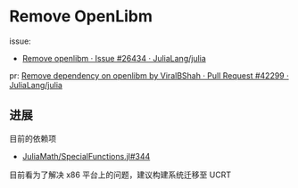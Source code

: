 # Remove OpenLibm

issue:
- [Remove openlibm · Issue #26434 · JuliaLang/julia](https://github.com/JuliaLang/julia/issues/26434)

pr:
[Remove dependency on openlibm by ViralBShah · Pull Request #42299 · JuliaLang/julia](https://github.com/JuliaLang/julia/pull/42299)

## 进展

目前的依赖项
- [JuliaMath/SpecialFunctions.jl#344](https://github.com/JuliaMath/SpecialFunctions.jl/pull/344)

目前看为了解决 x86 平台上的问题，建议构建系统迁移至 UCRT
